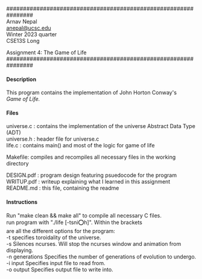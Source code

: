 ################################################################ \
Arnav Nepal \
anepal@ucsc.edu \
Winter 2023 quarter \
CSE13S Long

Assignment 4: The Game of Life \
################################################################

#### Description

This program contains the implementation of John Horton Conway's \
*Game of Life.*

#### Files

universe.c : contains the implementation of the universe Abstract Data Type (ADT) \
universe.h : header file for universe.c \
life.c : contains main() and most of the logic for game of life

Makefile: compiles and recompiles all necessary files in the working directory

DESIGN.pdf : program design featuring psuedocode for the program \
WRITUP.pdf : writeup explaining what I learned in this assignment \
README.md : this file, containing the readme

#### Instructions

Run "make clean && make all" to compile all necessary C files. \
run program with "./life [-tsni:o:h]". Within the brackets \
are all the different options for the program: \
   -t              specifies toroidality of the universe. \
   -s              Silences ncurses. Will stop the ncurses window and animation from displaying. \
   -n generations  Specifies the number of generations of evolution to undergo. \
   -i input        Specifies input file to read from. \
   -o output       Specifies output file to write into.

